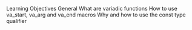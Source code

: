 Learning Objectives
General
What are variadic functions
How to use va_start, va_arg and va_end macros
Why and how to use the const type qualifier